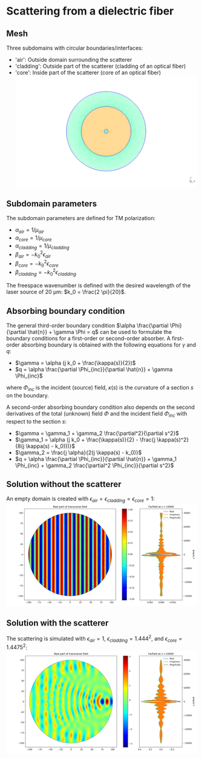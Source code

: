 # Scattering from a dielectric fiber

## Mesh
Three subdomains with circular boundaries/interfaces:
- 'air': Outside domain surrounding the scatterer
- 'cladding': Outside part of the scatterer (cladding of an optical fiber)
- 'core': Inside part of the scatterer (core of an optical fiber)
![mesh](scatterer_mesh.png)

## Subdomain parameters
The subdomain parameters are defined for TM polarization:
- $\alpha_{air} = 1 / \mu_{air}$
- $\alpha_{core} = 1 / \mu_{core}$
- $\alpha_{cladding} = 1 / \mu_{cladding}$
- $\beta_{air} = -k_0^2 \epsilon_{air}$
- $\beta_{core} = -k_0^2 \epsilon_{core}$
- $\beta_{cladding} = -k_0^2 \epsilon_{cladding}$

The freespace wavenumber is defined with the desired wavelength of the laser source of 20 µm: $k_0 = \frac{2 \pi}{20}$.

## Absorbing boundary condition
The general third-order boundary condition $\alpha \frac{\partial \Phi}{\partial \hat{n}} + \gamma \Phi = q$ can be used to formulate the boundary conditions for a first-order or second-order absorber.
A first-order absorbing boundary is obtained with the following equations for $\gamma$ and $q$:
- $\gamma = \alpha (j k_0 + \frac{\kappa(s)}{2})$
- $q = \alpha \frac{\partial \Phi_{inc}}{\partial \hat{n}} + \gamma \Phi_{inc}$

where $\Phi_{inc}$ is the incident (source) field, $\kappa(s)$ is the curvature of a section $s$ on the boundary.

A second-order absorbing boundary condition also depends on the second derivatives of the total (unknown) field $\Phi$ and the incident field $\Phi_{inc}$ with respect to the section $s$:
- $\gamma = \gamma_1 + \gamma_2 \frac{\partial^2}{\partial s^2}$
- $\gamma_1 = \alpha (j k_0 + \frac{\kappa(s)}{2} - \frac{j \kappa(s)^2}{8(j \kappa(s) - k_0)))}$
- $\gamma_2 = \frac{j \alpha}{2(j \kappa(s) - k_0)}$
- $q = \alpha \frac{\partial \Phi_{inc}}{\partial \hat{n}} + \gamma_1 \Phi_{inc} + \gamma_2 \frac{\partial^2 \Phi_{inc}}{\partial s^2}$

## Solution without the scatterer
An empty domain is created with $\epsilon_{air} = \epsilon_{cladding} = \epsilon_{core} = 1$:
![solution](scatterer_empty.png)

## Solution with the scatterer
The scattering is simulated with $\epsilon_{air} = 1$, $\epsilon_{cladding} = 1.444^2$, and $\epsilon_{core} = 1.4475^2$:
![solution](scatterer_fiber.png)